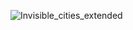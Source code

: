 ![Invisible_cities_extended](https://github.com/user-attachments/assets/985200e3-3a5c-4776-a274-17ad17dbe59d)






